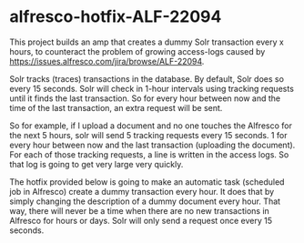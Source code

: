 # alfresco-hotfix-ALF-22094

This project builds an amp that creates a dummy Solr transaction every x hours, to counteract the problem of growing access-logs caused by https://issues.alfresco.com/jira/browse/ALF-22094.

Solr tracks (traces) transactions in the database. By default, Solr does so every 15 seconds. Solr will check in 1-hour intervals using tracking requests until it finds the last transaction. So for every hour between now and the time of the last transaction, an extra request will be sent.

So for example, if I upload a document and no one touches the Alfresco for the next 5 hours, solr will send 5 tracking requests every 15 seconds. 1 for every hour between now and the last transaction (uploading the document). For each of those tracking requests, a line is written in the access logs. So that log is going to get very large very quickly.

The hotfix provided below is going to make an automatic task (scheduled job in Alfresco) create a dummy transaction every hour. It does that by simply changing the description of a dummy document every hour. That way, there will never be a time when there are no new transactions in Alfresco for hours or days. Solr will only send a request once every 15 seconds.
